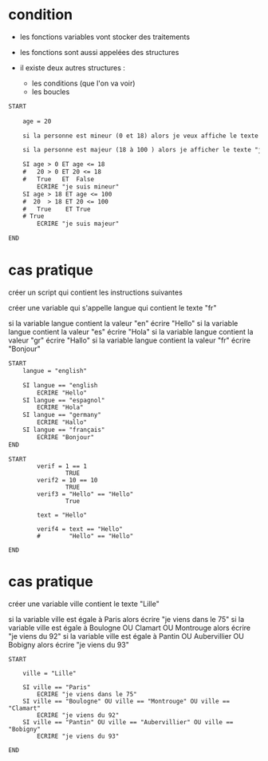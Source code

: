 # condition 

- les fonctions variables vont stocker des traitements 
- les fonctions sont aussi appelées des structures 

- il existe deux autres structures : 
    - les conditions (que l'on va voir)
    - les boucles 


```txt
START
    
    age = 20 

    si la personne est mineur (0 et 18) alors je veux affiche le texte "je suis mineur"

    si la personne est majeur (18 à 100 ) alors je afficher le texte "je suis majeur"

    SI age > 0 ET age <= 18
    #   20 > 0 ET 20 <= 18
    #   True   ET  False 
        ECRIRE "je suis mineur"
    SI age > 18 ET age <= 100
    #  20  > 18 ET 20 <= 100
    #   True    ET True 
    # True 
        ECRIRE "je suis majeur"

END
```

# cas pratique 

créer un script qui contient les instructions suivantes 

créer une variable qui s'appelle langue qui contient le texte "fr"


si la variable langue contient la valeur "en" écrire "Hello"
si la variable langue contient la valeur "es" écrire "Hola"
si la variable langue contient la valeur "gr" écrire "Hallo"
si la variable langue contient la valeur "fr" écrire "Bonjour"

```txt
START
    langue = "english"

    SI langue == "english
        ECRIRE "Hello"
    SI langue == "espagnol"
        ECRIRE "Hola"
    SI langue == "germany"
        ECRIRE "Hallo"
    SI langue == "français"
        ECRIRE "Bonjour"
END
```



```
START
        verif = 1 == 1
                TRUE
        verif2 = 10 == 10 
                TRUE
        verif3 = "Hello" == "Hello"
                True 

        text = "Hello"

        verif4 = text == "Hello"
        #        "Hello" == "Hello"

END
```


# cas pratique 

créer une variable ville contient le texte "Lille"

si la variable ville est égale à Paris alors écrire "je viens dans le 75"
si la variable ville est égale à Boulogne OU Clamart OU Montrouge alors écrire "je viens du 92"
si la variable ville est égale à Pantin OU Aubervillier OU Bobigny alors écrire "je viens du 93"


```
START

    ville = "Lille"

    SI ville == "Paris"
        ECRIRE "je viens dans le 75"
    SI ville == "Boulogne" OU ville == "Montrouge" OU ville == "Clamart"
        ECRIRE "je viens du 92"
    SI ville == "Pantin" OU ville == "Aubervillier" OU ville == "Bobigny"
        ECRIRE "je viens du 93"

END
```